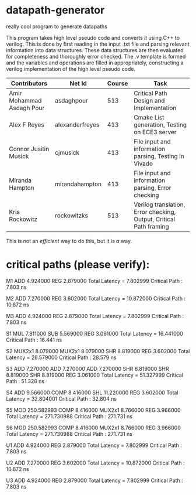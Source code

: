 # datapath-generator
really cool program to generate datapaths

This program takes high level pseudo code and converts it using C++ to verilog. This is done by first reading in the input .txt file and parsing relevant information into data structures. These data structures are then evaluated for completeness and thoroughly error checked. The .v template is formed and the variables and operations are filled in appropriately, constructing a verilog implementation of the high level pseudo code.

| Contributors              | Net Id          | Course | Task                                                               |
|---------------------------|-----------------|--------|--------------------------------------------------------------------|
| Amir Mohammad Asdagh Pour | asdaghpour      | 513    | Critical Path Design and Implementation                            |
| Alex F Reyes              | alexanderfreyes | 413    | Cmake List generation, Testing on ECE3 server                      |
| Connor Jusitin Musick     | cjmusick        | 413    | File input and information parsing, Testing in Vivado              |
| Miranda Hampton           | mirandahampton  | 413    | File input and information parsing, Error checking                 |
| Kris Rockowitz            | rockowitzks     | 513    | Verilog translation, Error checking, Output, Critical Path framing |

This is not an *efficient* way to do this, but it is *a* way.

# critical paths (please verify):
M1
ADD 4.924000 REG 2.879000 Total Latency = 7.802999
Critical Path : 7.803 ns

M2
ADD 7.270000 REG 3.602000 Total Latency = 10.872000
Critical Path : 10.872 ns

M3
ADD 4.924000 REG 2.879000 Total Latency = 7.802999
Critical Path : 7.803 ns

S1
MUL 7.811000 SUB 5.569000 REG 3.061000 Total Latency = 16.441000
Critical Path : 16.441 ns

S2
MUX2x1 8.079000 MUX2x1 8.079000 SHR 8.819000 REG 3.602000 Total Latency = 28.579000
Critical Path : 28.579 ns

S3
ADD 7.270000 ADD 7.270000 ADD 7.270000 SHR 8.819000 SHR 8.819000 SHR 8.819000 REG 3.061000 Total Latency = 51.327999
Critical Path : 51.328 ns

S4
ADD 9.566000 COMP 8.416000 SHL 11.220000 REG 3.602000 Total Latency = 32.804001
Critical Path : 32.804 ns

S5
MOD 250.582993 COMP 8.416000 MUX2x1 8.766000 REG 3.966000 Total Latency = 271.730988
Critical Path : 271.731 ns

S6
MOD 250.582993 COMP 8.416000 MUX2x1 8.766000 REG 3.966000 Total Latency = 271.730988
Critical Path : 271.731 ns

U1
ADD 4.924000 REG 2.879000 Total Latency = 7.802999
Critical Path : 7.803 ns

U2
ADD 7.270000 REG 3.602000 Total Latency = 10.872000
Critical Path : 10.872 ns

U3
ADD 4.924000 REG 2.879000 Total Latency = 7.802999
Critical Path : 7.803 ns
